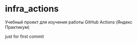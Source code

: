 # infra_actions

Учебный проект для изучения работы GitHub Actions (Яндекс Практикум)

just for first commit
